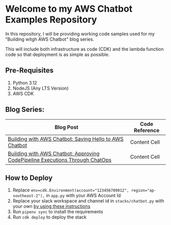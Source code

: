 # Welcome to my AWS Chatbot Examples Repository

In this repository, I will be providing working code samples used for my "Building witgh AWS Chatbot" blog series.

This will include both infrastructure as code (CDK) and the lambda function code so that deployment is as simple as possible.

## Pre-Requisites

1. Python 3.12
2. NodeJS (Any LTS Version)
3. AWS CDK

## Blog Series:

| Blog Post  | Code Reference |
| ------------- | ------------- |
| [Building with AWS Chatbot: Saying Hello to AWS Chatbot](https://www.sktan.com/blog/post/12-building-with-aws-chatbot-saying-hello-to-aws-chatbot/)  | Content Cell  |
| [Building with AWS Chatbot: Approving CodePipeline Executions Through ChatOps](https://www.sktan.com/blog/post/13-building-with-aws-chatbot-approving-codepipeline-executions-through-chatops/)  | Content Cell  |


## How to Deploy

1. Replace `env=cdk.Environment(account="123456789012", region="ap-southeast-2"),` in `app.py` with your AWS Account Id
2. Replace your slack workspace and channel id in `stacks/chatbot.py` with your own [by using these instructions](https://slack.com/intl/en-au/help/articles/221769328-Locate-your-Slack-URL-or-ID)
3. Run `pipenv sync` to install the requirements
4. Run `cdk deploy` to deploy the stack
